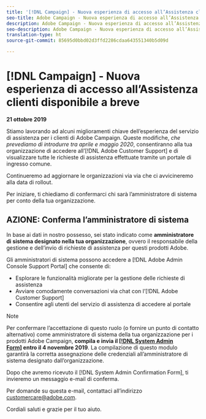 ```yaml
---
title: '[!DNL Campaign] - Nuova esperienza di accesso all’Assistenza clienti disponibile a breve'
seo-title: Adobe Campaign - Nuova esperienza di accesso all’Assistenza clienti Enterprise disponibile a breve
description: Adobe Campaign - Nuova esperienza di accesso all’Assistenza clienti Enterprise disponibile a breve
seo-description: Adobe Campaign - Nuova esperienza di accesso all’Assistenza clienti Enterprise disponibile a breve
translation-type: ht
source-git-commit: 85695d0bbd02d3ffd2286cdaa643551340b5d09d

---
```



# [!DNL Campaign] - Nuova esperienza di accesso all’Assistenza clienti disponibile a breve

**21 ottobre 2019**

Stiamo lavorando ad alcuni miglioramenti chiave dell’esperienza del servizio di assistenza per i clienti di Adobe Campaign. Queste modifiche, *che prevediamo di introdurre tra aprile e maggio 2020*, consentiranno alla tua organizzazione di accedere all’[!DNL Adobe Customer Support] e di visualizzare tutte le richieste di assistenza effettuate tramite un portale di ingresso comune.

Continueremo ad aggiornare le organizzazioni via via che ci avvicineremo alla data di rollout.

Per iniziare, ti chiediamo di confermarci chi sarà l’amministratore di sistema per conto della tua organizzazione.

## AZIONE: Conferma l’amministratore di sistema

In base ai dati in nostro possesso, sei stato indicato come **amministratore di sistema designato nella tua organizzazione**, ovvero il responsabile della gestione e dell’invio di richieste di assistenza per questi prodotti Adobe.

Gli amministratori di sistema possono accedere a [!DNL Adobe Admin Console Support Portal] che consente di:

* Esplorare le funzionalità migliorate per la gestione delle richieste di assistenza
* Avviare comodamente conversazioni via chat con l’[!DNL Adobe Customer Support]
* Consentire agli utenti del servizio di assistenza di accedere al portale

>[!NOTE]
>Per confermare l’accettazione di questo ruolo (o fornire un punto di contatto alternativo) come amministratore di sistema della tua organizzazione per i prodotti Adobe Campaign, **compila e invia il [[!DNL System Admin Form]](https://adobe.allegiancetech.com/cgi-bin/qwebcorporate.dll?idx=SSSVH6) entro il 4 novembre 2019**.
>La compilazione di questo modulo garantirà la corretta assegnazione delle credenziali all’amministratore di sistema designato dall’organizzazione.

Dopo che avremo ricevuto il [!DNL System Admin Confirmation Form], ti invieremo un messaggio e-mail di conferma.

Per domande su questa e-mail, contattaci all’indirizzo customercare@adobe.com.

Cordiali saluti e grazie per il tuo aiuto.
